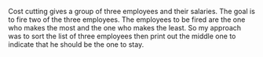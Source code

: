 Cost cutting gives a group of three employees and their salaries. The goal is to fire two of the three employees. 
The employees to be fired are the one who makes the most and the one who makes the least.
So my approach was to sort the list of three employees then print out the middle one to indicate that he should be the one to stay.

